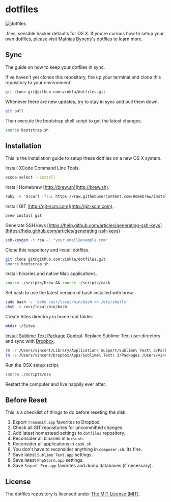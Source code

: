 # dotfiles

![dotfiles](https://cloud.githubusercontent.com/assets/499192/8982779/ab19893e-36c4-11e5-975b-86be2af72d86.png)

.files, sensible hacker defaults for OS X. If you're curious how to setup your own dotfiles, please visit [Mathias Bynens's dotfiles](https://github.com/mathiasbynens/dotfiles) to learn more.

## Sync

The guide on how to keep your dotfiles in sync.

If've haven't yet clones this repository, fire up your terminal and clone this repository to your environment.

```bash
git clone git@github.com:vinkla/dotfiles.git
```

Whenever there are new updates, try to stay in sync and pull them down.

```bash
git pull
```

Then execute the bootstrap shell script to get the latest changes.

```bash
source bootstrap.sh
```

## Installation

This is the installation guide to setup these dotfiles on a new OS X system.

Install XCode Command Line Tools.

```bash
xcode-select --install
```

Install Homebrew [http://brew.sh](http://brew.sh).

```bash
ruby -e "$(curl -fsSL https://raw.githubusercontent.com/Homebrew/install/master/install)"
```

Install GIT [http://git-scm.com](http://git-scm.com).

```bash
brew install git
```

Generate SSH keys [https://help.github.com/articles/generating-ssh-keys](https://help.github.com/articles/generating-ssh-keys)

```bash
ssh-keygen -t rsa -C "your_email@example.com"
```

Clone this respoitory and install dotfiles.

```bash
git clone git@github.com:vinkla/dotfiles.git
source bootstrap.sh
```

Install binaries and native Mac applications.

```bash
source ./scripts/brew && source ./scripts/cask
```

Set bash to use the latest version of bash installed with brew.

```bash
sudo bash -c 'echo /usr/local/bin/bash >> /etc/shells'
chsh -s /usr/local/bin/bash
```

Create Sites directory in home root folder.

```bash
mkdir ~/Sites
```

[Install Sublime Text Package Control](https://packagecontrol.io/installation). Replace Sublime Text user directory and sync with [Dropbox](http://dropbox.com).
```bash
rm -r /Users/vincent/Library/Application\ Support/Sublime\ Text\ 3/Packages
ln -s /Users/vincent/Dropbox/Apps/Sublime\ Text\ 3/Packages /Users/vincent/Library/Application\ Support/Sublime\ Text\ 3/Packages
```

Run the OSX setup script.

```bash
source ./scripts/osx
```

Restart the computer and live happily ever after.

## Before Reset
This is a checklist of things to do before reseting the disk.

1. Export `Transmit.app` favorites to Dropbox.
2. Check all GIT repositories for uncommitted changes.
3. Add latest homestead settings to `dotfiles` repository.
4. Reconsider all binaries in `brew.sh`.
5. Reconsider all applications in `cask.sh`.
6. You don't have to reconsider anything in `composer.sh`. Its fine.
7. Save latest `Sublime Text.app` settings.
8. Save latest `PhpStorm.app` settings.
9. Save `Sequel Pro.app` favorites and dump databases (if necessary).

## License

The dotfiles repository is licensed under [The MIT License (MIT)](LICENSE).

